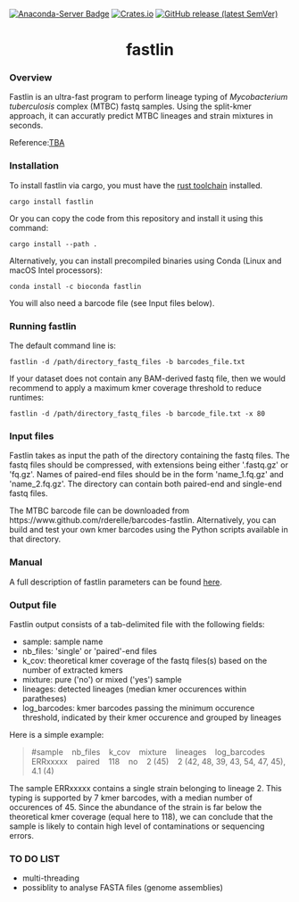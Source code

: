 [![Anaconda-Server Badge](https://img.shields.io/badge/install%20with-bioconda-brightgreen.svg?style=flat)](https://bioconda.github.io/recipes/fastlin/README.html) 
[![Crates.io](https://img.shields.io/crates/v/fastlin)](https://crates.io/crates/fastlin)
[![GitHub release (latest SemVer)](https://img.shields.io/github/v/release/rderelle/fastlin)](https://github.com/rderelle/fastlin/releases)

<h1 align="center">fastlin</h1>


### Overview

Fastlin is an ultra-fast program to perform lineage typing of <i>Mycobacterium tuberculosis</i> complex (MTBC) fastq samples. Using the split-kmer approach, it can accuratly predict MTBC lineages and strain mixtures in seconds.

Reference:[TBA](https://www)


### Installation
To install fastlin via cargo, you must have the [rust toolchain](https://www.rust-lang.org/tools/install) installed.
```
cargo install fastlin
```
Or you can copy the code from this repository and install it using this command:
```
cargo install --path .
```
Alternatively, you can install precompiled binaries using Conda (Linux and macOS Intel processors):
```
conda install -c bioconda fastlin
```
You will also need a barcode file (see Input files below).

### Running fastlin
The default command line is:
```
fastlin -d /path/directory_fastq_files -b barcodes_file.txt
```
If your dataset does not contain any BAM-derived fastq file, then we would recommend to apply a maximum kmer coverage threshold to reduce runtimes: 
```
fastlin -d /path/directory_fastq_files -b barcode_file.txt -x 80
```

### Input files
<p>Fastlin takes as input the path of the directory containing the fastq files. The fastq files should be compressed, with extensions being either '.fastq.gz' or 'fq.gz'. Names of paired-end files should be in the form 'name_1.fq.gz' and 'name_2.fq.gz'. The directory can contain both paired-end and single-end fastq files.</p>
<p>The MTBC barcode file can be downloaded from https://www.github.com/rderelle/barcodes-fastlin. 
Alternatively, you can build and test your own kmer barcodes using the Python scripts available in that directory.</p> 

### Manual

A full description of fastlin parameters can be found [here](https://github.com/rderelle/fastlin/blob/main/parameters.md).

### Output file
Fastlin output consists of a tab-delimited file with the following fields:
+ sample: sample name
+ nb_files: 'single' or 'paired'-end files
+ k_cov: theoretical kmer coverage of the fastq files(s) based on the number of extracted kmers
+ mixture: pure ('no') or mixed ('yes') sample
+ lineages: detected lineages (median kmer occurences within paratheses)
+ log_barcodes: kmer barcodes passing the minimum occurence threshold, indicated by their kmer occurence and grouped by lineages

Here is a simple example:
> #sample&nbsp;&nbsp;&nbsp;&nbsp;nb_files&nbsp;&nbsp;&nbsp;&nbsp;k_cov&nbsp;&nbsp;&nbsp;&nbsp;mixture&nbsp;&nbsp;&nbsp;&nbsp;lineages&nbsp;&nbsp;&nbsp;&nbsp;log_barcodes  
ERRxxxxx&nbsp;&nbsp;&nbsp;&nbsp;paired&nbsp;&nbsp;&nbsp;&nbsp;118&nbsp;&nbsp;&nbsp;&nbsp;no&nbsp;&nbsp;&nbsp;&nbsp;2 (45)&nbsp;&nbsp;&nbsp;&nbsp;2 (42, 48, 39, 43, 54, 47, 45), 4.1 (4)

The sample ERRxxxxx contains a single strain belonging to lineage 2. This typing is supported by 7 kmer barcodes, with a median number of occurences of 45. Since the abundance of the strain is far below the theoretical kmer coverage (equal here to 118), we can conclude that the sample is likely to contain high level of contaminations or sequencing errors.


### TO DO LIST
+ multi-threading
+ possiblity to analyse FASTA files (genome assemblies)



